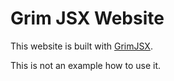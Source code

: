 # Grim JSX Website

This website is built with [GrimJSX](https://github.com/Artemis69/grim-jsx).

This is not an example how to use it.
